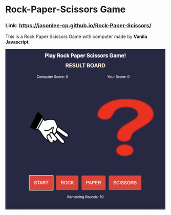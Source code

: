 # Rock-Paper-Scissors Game

### Link: https://jasonlee-cp.github.io/Rock-Paper-Scissors/


This is a Rock Paper Scissors Game with computer made by **Vanila Javascript**.

<img src="RPS.png" alt="drawing" width="500px" height="500px" style="text-align:center"/>


